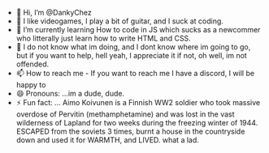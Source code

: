 - 👋 Hi, I’m @DankyChez
- 👀 I like videogames, I play a bit of guitar, and I suck at coding.
- 🌱 I’m currently learning How to code in JS which sucks as a newcommer who litterally just learn how to write HTML and CSS.
- 💞️ I do not know what im doing, and I dont know where im going to go, but if you want to help, hell yeah, I appreciate it if not, oh well, im not offended.
- 📫 How to reach me - If you want to reach me I have a discord, I will be happy to
- 😄 Pronouns: ...im a dude, dude.
- ⚡ Fun fact: ...
  Aimo Koivunen is a Finnish WW2 soldier who took massive overdose of Pervitin (methamphetamine) and was lost in the vast wilderness of Lapland for two weeks during the freezing winter of 1944. ESCAPED from the soviets 3 times, burnt a house in the countryside down and used it for WARMTH, and LIVED.
  what a lad.

<!---
DankyChez/DankyChez is a ✨ special ✨ repository because its `README.md` (this file) appears on your GitHub profile.
You can click the Preview link to take a look at your changes.
--->
